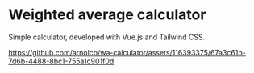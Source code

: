# Weighted average calculator

<p>Simple calculator, developed with Vue.js and Tailwind CSS.<p>

https://github.com/arnolcb/wa-calculator/assets/116393375/67a3c61b-7d6b-4488-8bc1-755a1c901f0d
